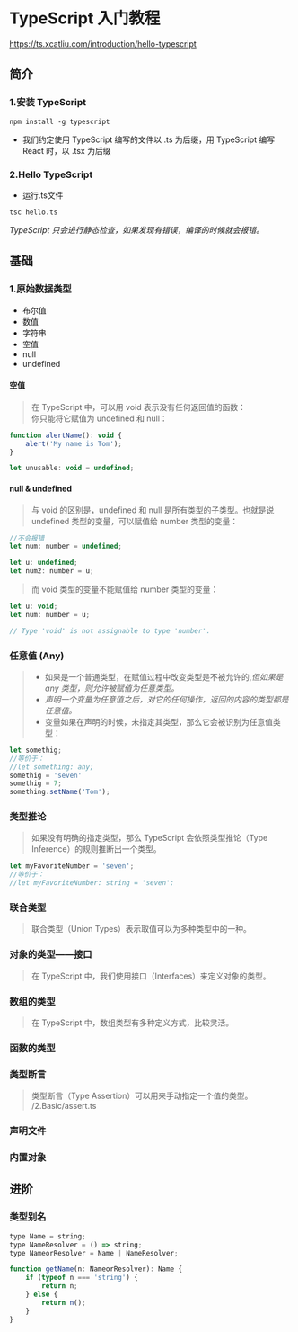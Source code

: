 # TypeScript 入门教程
https://ts.xcatliu.com/introduction/hello-typescript

## 简介
### 1.安装 TypeScript
``` 
npm install -g typescript
```
- 我们约定使用 TypeScript 编写的文件以 .ts 为后缀，用 TypeScript 编写 React 时，以 .tsx 为后缀

### 2.Hello TypeScript
- 运行.ts文件
```
tsc hello.ts
```
*TypeScript 只会进行静态检查，如果发现有错误，编译的时候就会报错。*

## 基础
### 1.原始数据类型
- 布尔值
- 数值
- 字符串
- 空值
- null
- undefined

#### 空值
> 在 TypeScript 中，可以用 void 表示没有任何返回值的函数：      
> 你只能将它赋值为 undefined 和 null：
```javascript
function alertName(): void {
    alert('My name is Tom');
}

let unusable: void = undefined;
```

#### null & undefined
> 与 void 的区别是，undefined 和 null 是所有类型的子类型。也就是说 undefined 类型的变量，可以赋值给 number 类型的变量：
```javascript
//不会报错
let num: number = undefined;

let u: undefined;
let num2: number = u;
```

>而 void 类型的变量不能赋值给 number 类型的变量：
```javascript
let u: void;
let num: number = u;

// Type 'void' is not assignable to type 'number'.
```

### 任意值 (Any)
> - 如果是一个普通类型，在赋值过程中改变类型是不被允许的,*但如果是 any 类型，则允许被赋值为任意类型。*
> - *声明一个变量为任意值之后，对它的任何操作，返回的内容的类型都是任意值。*
> - 变量如果在声明的时候，未指定其类型，那么它会被识别为任意值类型：
```javascript
let somethig;
//等价于：
//let something: any;
somethig = 'seven'
somethig = 7;
something.setName('Tom');
```
### 类型推论
> 如果没有明确的指定类型，那么 TypeScript 会依照类型推论（Type Inference）的规则推断出一个类型。
```javascript
let myFavoriteNumber = 'seven';
//等价于：
//let myFavoriteNumber: string = 'seven';
```
### 联合类型
> 联合类型（Union Types）表示取值可以为多种类型中的一种。

### 对象的类型——接口
> 在 TypeScript 中，我们使用接口（Interfaces）来定义对象的类型。

### 数组的类型
> 在 TypeScript 中，数组类型有多种定义方式，比较灵活。

### 函数的类型

### 类型断言
> 类型断言（Type Assertion）可以用来手动指定一个值的类型。
/2.Basic/assert.ts

### 声明文件
### 内置对象

## 进阶
### 类型别名
```javascript
type Name = string;
type NameResolver = () => string;
type NameorResolver = Name | NameResolver;

function getName(n: NameorResolver): Name {
    if (typeof n === 'string') {
        return n;
    } else {
        return n();
    }
}
```